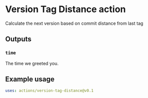 # Version Tag Distance action
Calculate the next version based on commit distance from last tag

## Outputs

### `time`

The time we greeted you.

## Example usage

```yaml
uses: actions/version-tag-distance@v0.1
```